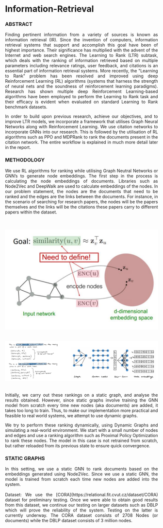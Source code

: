 # Information-Retrieval

### ABSTRACT 
<div align="justify"> Finding pertinent information from a variety of sources is known as information retrieval (IR). Since
the invention of computers, information retrieval systems that support and accomplish this goal have
been of highest importance. Their significance has multiplied with the advent of the Internet and web
search engines. The Learning to Rank (LTR) subtask, which deals with the ranking of information
retrieved based on multiple parameters including relevance ratings, user feedback, and citations is an
essential part of information retrieval systems. More recently, the "Learning to Rank" problem has
been resolved and improved using deep Reinforcement Learning (RL) algorithms (systems that harness
the strength of neural nets and the soundness of reinforcement learning paradigms). Research has
shown multiple deep Reinforcement Learning-based algorithms have been employed to perform the
Learning to Rank task and their efficacy is evident when evaluated on standard Learning to Rank
benchmark datasets.

In order to build upon previous research, achieve our objectives, and to improve LTR models, we
incorporate a framework that utilises Graph Neural Networks along with Reinforcement Learning. We
use citation networks to incorporate GNNs into our research. This is followed by the utilisation of RL
algorithms such as PPO and MDPRank to rank the documents present in the citation network. The
entire workflow is explained in much more detail later in the report.
</div>

### METHODOLOGY

<div align = "justify"> We use RL algorithms for ranking while utilising Graph Neutral Networks or GNN’s to generate node
embeddings. The first step in the process is calculating the node embeddings of documents. Libraries
such as Node2Vec and DeepWalk are used to calculate embeddings of the nodes. In our problem
statement, the nodes are the documents that need to be ranked and the edges are the links between the
documents. For instance, in the scenario of searching for research papers, the nodes will be the papers
themselves and the links will be the citations these papers carry to different papers within the dataset.
<br>
<br>
<br>

![Node Embeddings](https://github.com/sans-sehgal/Information-Retrieval/blob/main/Images/Node%20Embeddings.png)
<br>
<br>
<br>
![Skip Gram Model](https://github.com/sans-sehgal/Information-Retrieval/blob/main/Images/Skip%20Gram%20Model.png)
 <br>
 <br>
 <br>
Initially, we carry out these rankings on a static graph, and analyse the results obtained. However, since
static graphs involve training the GNN model from scratch every time new nodes (aka documents) are
added, it takes too long to train. Thus, to make our implementation more practical and feasible to real
world systems, we attempt to use dynamic graphs.

We try to perform these ranking dynamically, using Dynamic Graphs and simulating a real-world
environment. We start with a small number of nodes and edges and use a ranking algorithm such as
Proximal Policy Optimization to rank these nodes. The model in this case is not retrained from scratch,
but rather reloaded from its previous state to ensure quick convergence.
</div>

### STATIC GRAPHS
<div align = "justify"> In this setting, we use a static GNN to rank documents based on the embeddings generated using
Node2Vec. Since we use a static GNN, the model is trained from scratch each time new nodes are
added into the system.
<br>
<br>
</div>
<div align = "justify">  Dataset: We use the [CORA](https://relational.fit.cvut.cz/dataset/CORA) dataset for preliminary testing. Once we were able to obtain good results from this dataset, we continue our testing on larger datasets such as DBLP which will prove the
reliability of the system. Testing on the latter is currently underway. The CORA dataset consists of
2708 Nodes (or documents) while the DBLP dataset consists of 3 million nodes.
</div>

